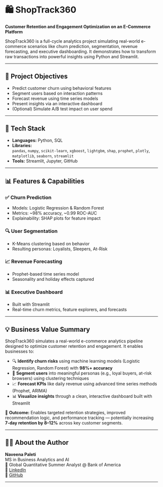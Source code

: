 # 🛍️ ShopTrack360

**Customer Retention and Engagement Optimization on an E-Commerce Platform**

ShopTrack360 is a full-cycle analytics project simulating real-world e-commerce scenarios like churn prediction, segmentation, revenue forecasting, and executive dashboarding. It demonstrates how to transform raw transactions into powerful insights using Python and Streamlit.

---

## 🎯 Project Objectives

- Predict customer churn using behavioral features
- Segment users based on interaction patterns
- Forecast revenue using time series models
- Present insights via an interactive dashboard
- (Optional) Simulate A/B test impact on user spend

---

## 🔧 Tech Stack

- **Languages:** Python, SQL
- **Libraries:**  
  `pandas`, `numpy`, `scikit-learn`, `xgboost`, `lightgbm`, `shap`, `prophet`, `plotly`, `matplotlib`, `seaborn`, `streamlit`
- **Tools:** Streamlit, Jupyter, GitHub

---

## 📊 Features & Capabilities

### ✅ Churn Prediction

- Models: Logistic Regression & Random Forest
- Metrics: ~98% accuracy, ~0.99 ROC-AUC
- Explainability: SHAP plots for feature impact

### 🔍 User Segmentation

- K-Means clustering based on behavior
- Resulting personas: Loyalists, Sleepers, At-Risk

### 📈 Revenue Forecasting

- Prophet-based time series model
- Seasonality and holiday effects captured

### 📊 Executive Dashboard

- Built with Streamlit
- Real-time churn metrics, feature explorers, and forecasts

---
## 💡 Business Value Summary

ShopTrack360 simulates a real-world e-commerce analytics pipeline designed to optimize customer retention and engagement. It enables businesses to:

- 🔍 **Identify churn risks** using machine learning models (Logistic Regression, Random Forest) with **98%+ accuracy**
- 🎯 **Segment users** into meaningful personas (e.g., loyal buyers, at-risk browsers) using clustering techniques
- 📈 **Forecast KPIs** like daily revenue using advanced time series methods (Prophet, ARIMA)
- 📊 **Visualize insights** through a clean, interactive dashboard built with Streamlit

📌 **Outcome:** Enables targeted retention strategies, improved recommendation logic, and performance tracking — potentially increasing **7-day retention by 8–12%** across key customer segments.

---

## 👩‍💻 About the Author

**Naveena Paleti**  
MS in Business Analytics and AI  
💼 Global Quantitative Summer Analyst @ Bank of America  
🔗 [LinkedIn](https://www.linkedin.com/in/naveena-paleti/)  
🔗 [GitHub](https://github.com/paletinaveena)

---



